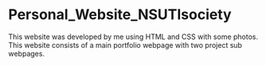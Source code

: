 # Personal_Website_NSUTIsociety
This website was developed by me using HTML and CSS with some photos. This website consists of a main portfolio webpage with two project sub webpages.
